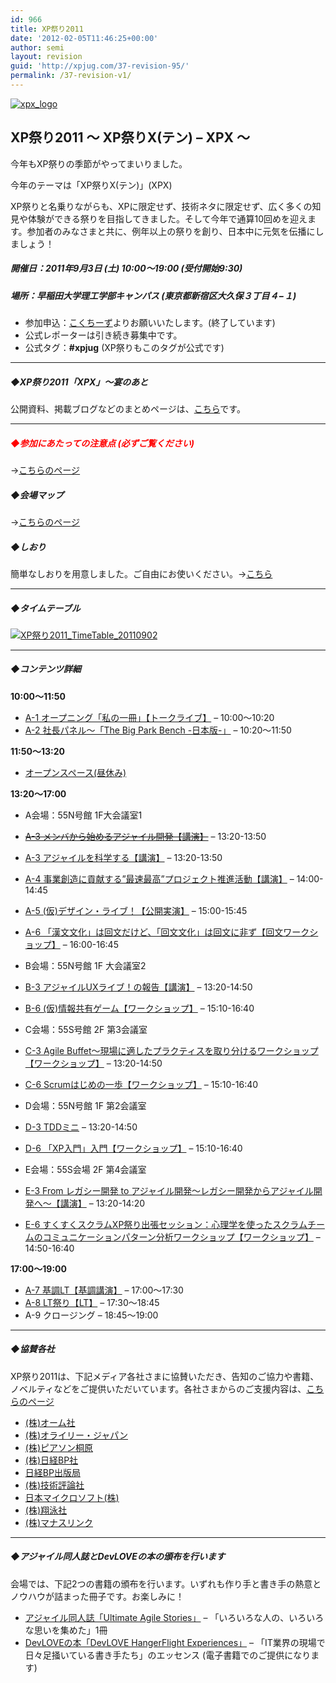 ```yaml
---
id: 966
title: XP祭り2011
date: '2012-02-05T11:46:25+00:00'
author: semi
layout: revision
guid: 'http://xpjug.com/37-revision-95/'
permalink: /37-revision-v1/
---
```


[![](http://xpjug.com/wp-content/uploads/2011/01/xpx_logo-289x300.png "xpx_logo")](http://xpjug.com/wp-content/uploads/2011/01/xpx_logo.png)

## XP祭り2011 ～ XP祭りX(テン) – XPX ～

今年もXP祭りの季節がやってまいりました。

今年のテーマは「XP祭りX(テン)」(XPX)

XP祭りと名乗りながらも、XPに限定せず、技術ネタに限定せず、広く多くの知見や体験ができる祭りを目指してきました。そして今年で通算10回めを迎えます。参加者のみなさまと共に、例年以上の祭りを創り、日本中に元気を伝播にしましょう！

##### 開催日：2011年9月3日 (土) 10:00～19:00 (受付開始9:30)

##### 場所：早稲田大学理工学部キャンパス (東京都新宿区大久保３丁目４−１)

- 参加申込：[こくちーず](http://kokucheese.com/event/index/14347/)よりお願いいたします。(終了しています)
- 公式レポーターは引き続き募集中です。
- 公式タグ：**\#xpjug** (XP祭りもこのタグが公式です)

---

##### ◆XP祭り2011「XPX」～宴のあと

公開資料、掲載ブログなどのまとめページは、[こちら](http://xpjug.com/xpx_end/ "XP祭り2011「XPX」～宴のあと")です。

---

##### <font color="red">◆参加にあたっての注意点 (必ずご覧ください)</font>

→[こちらのページ](http://xpjug.com/xpx_attention/ "【注意事項】XP祭り2011参加にあたって")

##### ◆会場マップ

→[こちらのページ](http://xpjug.com/xpx_map/ "会場マップ")

##### ◆しおり

簡単なしおりを用意しました。ご自由にお使いください。→[こちら](http://bit.ly/rsyPXi)

---

##### ◆タイムテーブル

[![](http://xpjug.com/wp-content/uploads/2011/01/9c666de850a9a082e16a65ec4508bb3b.jpg "XP祭り2011_TimeTable_20110902")](http://xpjug.com/wp-content/uploads/2011/01/9c666de850a9a082e16a65ec4508bb3b.jpg)

---

##### ◆コンテンツ詳細

**10:00～11:50**

- [A-1 オープニング「私の一冊」【トークライブ】](http://xpjug.com/xpx-contents-a1/ "A-1 オープニング「私の一冊」【トークライブ】") – 10:00～10:20
- [A-2 社長パネル～「The Big Park Bench -日本版-」](http://xpjug.com/xpx-contents-a2/ "A-2 社長パネル～「The Big Park Bench -日本版-」") – 10:20～11:50

**11:50～13:20**

- [オープンスペース(昼休み)](http://xpjug.com/xpx-contents-lunch/ "オープンスペース(昼休み)")

**13:20～17:00**

- A会場：55N号館 1F大会議室1
- [<del datetime="2011-08-30T06:34:56+00:00">A-3 メンバから始めるアジャイル開発【講演】</del>](http://xpjug.com/xpx-contents-a3/ "[中止] A-3 メンバから始めるアジャイル開発【講演】") – 13:20-13:50
- [A-3 アジャイルを科学する【講演】](http://xpjug.com/xpx-contents-b4/ "A-3 アジャイルを科学する【講演】") – 13:20-13:50
- [A-4 事業創造に貢献する”最速最高”プロジェクト推進活動【講演】](http://xpjug.com/xpx-contents-a4/ "A-4 事業創造に貢献する”最速最高”プロジェクト推進活動【講演】") – 14:00-14:45
- [A-5 (仮)デザイン・ライブ！【公開実演】](http://xpjug.com/xpx-contents-a5/ "(仮) デザイン・ライブ！") – 15:00-15:45
- [A-6 「漢文文化」は回文だけど、「回文文化」は回文に非ず【回文ワークショップ】](http://xpjug.com/xpx-contents-a6/ "A-6 「漢文文化」は回文だけど、「回文文化」は回文に非ず【回文ワークショップ】") – 16:00-16:45


- B会場：55N号館 1F 大会議室2
- [B-3 アジャイルUXライブ！の報告【講演】](http://xpjug.com/xpx-contents-b3/ "B-3 アジャイルUXライブ！の報告【講演】") – 13:20-14:50
- [B-6 (仮)情報共有ゲーム【ワークショップ】](http://xpjug.com/xpx-contents-b6/ "B-6 (仮)情報共有ゲーム【ワークショップ】") – 15:10-16:40


- C会場：55S号館 2F 第3会議室
- [C-3 Agile Buffet～現場に適したプラクティスを取り分けるワークショップ【ワークショップ】](http://xpjug.com/xpx-contents-c3/ "C-3 Agile Buffet～現場に適したプラクティスを取り分けるワークショップ【ワークショップ】") – 13:20-14:50
- [C-6 Scrumはじめの一歩【ワークショップ】](http://xpjug.com/xpx-contents-c6/ "C-6 Scrumはじめの一歩【ワークショップ】") – 15:10-16:40


- D会場：55N号館 1F 第2会議室
- [D-3 TDDミニ](http://xpjug.com/xpx-contents-d3/ "D-3 TDDミニ") – 13:20-14:50
- [D-6 「XP入門」入門【ワークショップ】](http://xpjug.com/xpx-contents-d6/ "D-6 「XP入門」入門【ワークショップ】") – 15:10-16:40


- E会場：55S会場 2F 第4会議室
- [E-3 From レガシー開発 to アジャイル開発～レガシー開発からアジャイル開発へ～【講演】](http://xpjug.com/xpx-contents-e3/ "E-3 From レガシー開発 to アジャイル開発～レガシー開発からアジャイル開発へ～【講演】") – 13:20-14:20
- [E-6 すくすくスクラムXP祭り出張セッション：心理学を使ったスクラムチームのコミュニケーションパターン分析ワークショップ【ワークショップ】](http://xpjug.com/xpx-contents-e6/ "E-6 すくすくスクラムXP祭り出張セッション：心理学を使ったスクラムチームのコミュニケーションパターン分析ワークショップ【ワークショップ】") – 14:50-16:40


**17:00～19:00**

- [A-7 基調LT【基調講演】](http://xpjug.com/xpx-contents-a7/ "A-7 基調LT【基調講演】") – 17:00～17:30
- [A-8 LT祭り【LT】](http://xpjug.com/xpx-contents-a8/ "A-8 LT祭り【LT】") – 17:30～18:45
- A-9 クロージング – 18:45～19:00

---

##### ◆協賛各社

XP祭り2011は、下記メディア各社さまに協賛いただき、告知のご協力や書籍、ノベルティなどをご提供いただいています。各社さまからのご支援内容は、[こちらのページ](http://xpjug.com/xpx_notice3/ "協賛各社からのご支援")

- [(株)オーム社](http://www.ohmsha.co.jp/)
- [(株)オライリー・ジャパン](http://www.oreilly.co.jp/index.shtml)
- [(株)ピアソン桐原](http://www.pearsonkirihara.jp/)
- [(株)日経BP社](http://itpro.nikkeibp.co.jp/index.html)
- [日経BP出版局](http://ec.nikkeibp.co.jp/index.html)
- [(株)技術評論社](http://gihyo.jp/)
- [日本マイクロソフト(株)](http://www.microsoft.com/japan/powerpro/developer/agile/default.mspx)
- [(株)翔泳社](http://www.shoeisha.co.jp/)
- [(株)マナスリンク](http://www.manaslink.com/)

---

##### ◆アジャイル同人誌とDevLOVEの本の頒布を行います

会場では、下記2つの書籍の頒布を行います。いずれも作り手と書き手の熱意とノウハウが詰まった冊子です。お楽しみに！

- [アジャイル同人誌「Ultimate Agile Stories」](http://bit.ly/q1aPV6) – 「いろいろな人の、いろいろな思いを集めた」1冊
- [DevLOVEの本「DevLOVE HangerFlight Experiences」](http://bit.ly/qv2Rx6) – 「IT業界の現場で日々足掻いている書き手たち」のエッセンス (電子書籍でのご提供になります)
